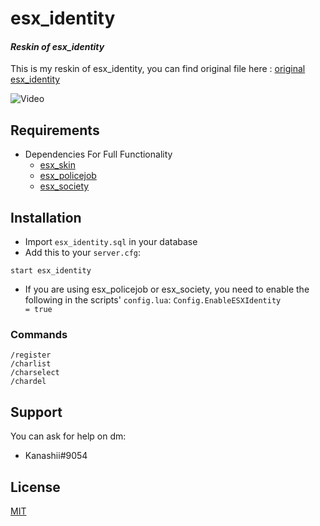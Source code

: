 # esx_identity
#### *Reskin of esx_identity*

This is my reskin of esx_identity, you can find original file here : [original esx_identity](https://github.com/ESX-Org/esx_identity) 

![Video](https://i.imgur.com/VPQLopO.png)

## Requirements
* Dependencies For Full Functionality
  * [esx_skin](https://github.com/ESX-Org/esx_skin)
  * [esx_policejob](https://github.com/ESX-Org/esx_policejob)
  * [esx_society](https://github.com/ESX-Org/esx_society)
  
## Installation
- Import `esx_identity.sql` in your database
- Add this to your `server.cfg`:

```
start esx_identity
```

- If you are using esx_policejob or esx_society, you need to enable the following in the scripts' `config.lua`:
```Config.EnableESXIdentity          = true```

### Commands
```
/register
/charlist
/charselect
/chardel
```

## Support

You can ask for help on dm:

* Kanashii#9054

## License
[MIT](https://choosealicense.com/licenses/mit/)

